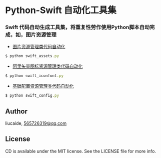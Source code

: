# Python-Swift 自动化工具集

### Swift 代码自动生成工具集，将重复性劳作使用Python脚本自动完成，如，图片资源管理
- [图片资源管理类代码自动化](https://github.com/liucaide/CD/blob/master/PyToSwift/swift_assets.py)

```ruby
$ python swift_assets.py
```
- [阿里矢量图标资源管理类代码自动化](https://github.com/liucaide/CD/blob/master/PyToSwift/swift_iconfont.py)

```ruby
$ python swift_iconfont.py
```

- [基础配置资源管理类代码自动化](https://github.com/liucaide/CD/blob/master/PyToSwift/swift_config.py)

```ruby
$ python swift_config.py
```
## Author

liucaide, 565726319@qq.com

## License

CD is available under the MIT license. See the LICENSE file for more info.
